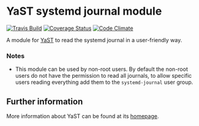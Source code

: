 YaST systemd journal module
===========================

[![Travis Build](https://travis-ci.org/yast/yast-journal.svg?branch=master)](https://travis-ci.org/yast/yast-journal)
[![Coverage Status](https://coveralls.io/repos/yast/yast-journal/badge.svg?branch=master&service=github)](https://coveralls.io/github/yast/yast-journal?branch=master)
[![Code Climate](https://codeclimate.com/github/yast/yast-journal/badges/gpa.svg)](https://codeclimate.com/github/yast/yast-journal)

A module for [YaST](http://yast.github.io) to read the systemd journal in a
user-friendly way.

### Notes

- This module can be used by non-root users. By default the non-root users
  do not have the permission to read all journals, to allow specific users
  reading everything add them to the `systemd-journal` user group.

Further information
-------------------

More information about YaST can be found at its
[homepage](http://yast.github.io).
